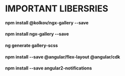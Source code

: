 # IMPORTANT LIBERSRIES

#### npm install @kolkov/ngx-gallery --save
#### npm install ngx-gallery --save
#### ng generate gallery-scss
#### npm install --save @angular/flex-layout @angular/cdk
#### npm install --save angular2-notifications
